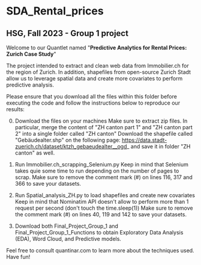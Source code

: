 # SDA_Rental_prices

## HSG, Fall 2023 - Group 1 project

Welcome to our Quantlet named "**Predictive Analytics for Rental Prices: Zurich Case Study**"

The project intended to extract and clean web data from Immobilier.ch for the region of Zurich. In addition, shapefiles from open-source Zurich Stadt allow us to leverage spatial data and create more covariates to perform predictive analysis.

Please ensure that you download all the files within this folder before executing the code and follow the instructions below to reproduce our results:

0) Download the files on your machines
   Make sure to extract zip files. In particular, merge the content of "ZH canton part 1" and "ZH canton part 2" into a single folder called "ZH canton"
   Download the shapefile called "Gebäudealter.shp" on the following page: https://data.stadt-zuerich.ch/dataset/ktzh_gebaeudealter__ogd_ and save it in folder "ZH canton" as well.

2) Run Immobilier.ch_scrapping_Selenium.py
   Keep in mind that Selenium takes quie some time to run depending on the number of pages to scrap.
   Make sure to remove the comment mark (#) on lines 116, 317 and 366 to save your datasets.

3) Run Spatial_analysis_ZH.py to load shapefiles and create new covariates
   Keep in mind that Nominatim API doesn't allow to perform more than 1 request per second (don't touch the time.sleep(1))
   Make sure to remove the comment mark (#) on lines 40, 119 and 142 to save your datasets.

4) Download both Final_Project_Group_1 and Final_Project_Group_1_Functions to obtain Exploratory Data Analysis (EDA), Word Cloud, and Predictive models.

Feel free to consult quantinar.com to learn more about the techniques used.
Have fun!
